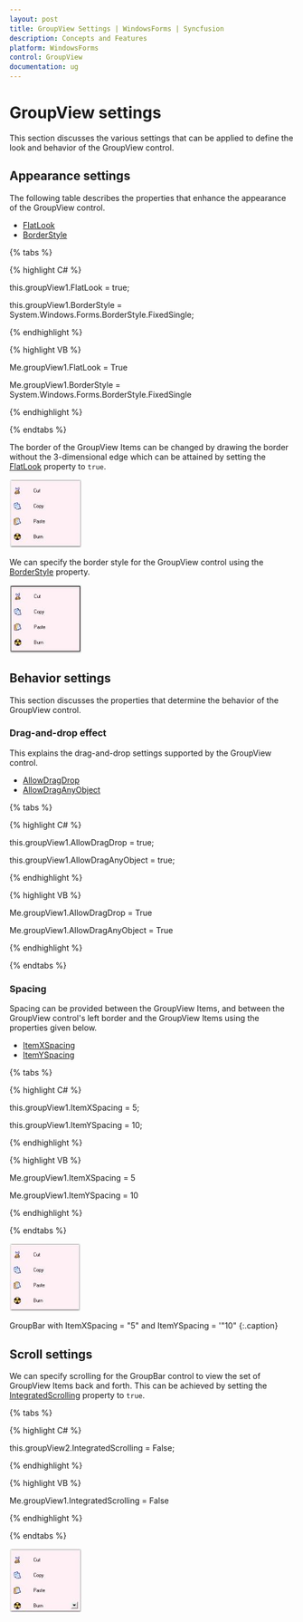 ```yaml
---
layout: post
title: GroupView Settings | WindowsForms | Syncfusion
description: Concepts and Features
platform: WindowsForms
control: GroupView
documentation: ug
---
```

# GroupView settings

This section discusses the various settings that can be applied to define the look and behavior of the GroupView control.

## Appearance settings

The following table describes the properties that enhance the appearance of the GroupView control.

* [FlatLook](https://help.syncfusion.com/cr/windowsforms/Syncfusion.Windows.Forms.Tools.GroupView.html#Syncfusion_Windows_Forms_Tools_GroupView_FlatLook)
* [BorderStyle](https://help.syncfusion.com/cr/windowsforms/Syncfusion.Windows.Forms.Tools.GroupView.html#Syncfusion_Windows_Forms_Tools_GroupView_BorderStyle)

{% tabs %}

{% highlight C# %}

this.groupView1.FlatLook = true;

this.groupView1.BorderStyle = System.Windows.Forms.BorderStyle.FixedSingle;

{% endhighlight %}



{% highlight VB %} 

Me.groupView1.FlatLook = True

Me.groupView1.BorderStyle = System.Windows.Forms.BorderStyle.FixedSingle 

{% endhighlight %}

{% endtabs %}

The border of the GroupView Items can be changed by drawing the border without the 3-dimensional edge which can be attained by setting the [FlatLook](https://help.syncfusion.com/cr/windowsforms/Syncfusion.Windows.Forms.Tools.GroupView.html#Syncfusion_Windows_Forms_Tools_GroupView_FlatLook) property to `true`.

![Flat look](Overview_images/Overview_img56.jpeg)


We can specify the border style for the GroupView control using the [BorderStyle](https://help.syncfusion.com/cr/windowsforms/Syncfusion.Windows.Forms.Tools.GroupView.html#Syncfusion_Windows_Forms_Tools_GroupView_BorderStyle) property.

 ![GroupView border style](Overview_images/Overview_img57.jpeg) 


## Behavior settings

This section discusses the properties that determine the behavior of the GroupView control.

### Drag-and-drop effect

This explains the drag-and-drop settings supported by the GroupView control.

* [AllowDragDrop](https://help.syncfusion.com/cr/windowsforms/Syncfusion.Windows.Forms.Tools.GroupView.html#Syncfusion_Windows_Forms_Tools_GroupView_AllowDragDrop)
* [AllowDragAnyObject](https://help.syncfusion.com/cr/windowsforms/Syncfusion.Windows.Forms.Tools.GroupView.html#Syncfusion_Windows_Forms_Tools_GroupView_AllowDragAnyObject)

{% tabs %}

{% highlight C# %}  

this.groupView1.AllowDragDrop = true;

this.groupView1.AllowDragAnyObject = true;

{% endhighlight %}


{% highlight VB %} 

Me.groupView1.AllowDragDrop = True

Me.groupView1.AllowDragAnyObject = True

{% endhighlight %}

{% endtabs %}

### Spacing

Spacing can be provided between the GroupView Items, and between the GroupView control's left border and the GroupView Items using the properties given below.

* [ItemXSpacing](https://help.syncfusion.com/cr/windowsforms/Syncfusion.Windows.Forms.Tools.GroupView.html#Syncfusion_Windows_Forms_Tools_GroupView_ItemXSpacing)
* [ItemYSpacing](https://help.syncfusion.com/cr/windowsforms/Syncfusion.Windows.Forms.Tools.GroupView.html#Syncfusion_Windows_Forms_Tools_GroupView_ItemYSpacing)

{% tabs %}

{% highlight C# %}  

this.groupView1.ItemXSpacing = 5;

this.groupView1.ItemYSpacing = 10;

{% endhighlight %}



{% highlight VB %}

Me.groupView1.ItemXSpacing = 5

Me.groupView1.ItemYSpacing = 10

{% endhighlight %}

{% endtabs %}

 ![Spacing](Overview_images/Overview_img58.jpeg) 
 
 GroupBar with ItemXSpacing = "5" and ItemYSpacing = '"10"
 {:.caption}
 
## Scroll settings

We can specify scrolling for the GroupBar control to view the set of GroupView Items back and forth. This can be achieved by setting the [IntegratedScrolling](https://help.syncfusion.com/cr/windowsforms/Syncfusion.Windows.Forms.Tools.GroupView.html#Syncfusion_Windows_Forms_Tools_GroupView_IntegratedScrolling) property to `true`.

{% tabs %}

{% highlight C# %}  

this.groupView2.IntegratedScrolling = False;

{% endhighlight %}



{% highlight VB %}

Me.groupView1.IntegratedScrolling = False

{% endhighlight %}

{% endtabs %}

![Scroll support](Overview_images/Overview_img59.jpeg) 





